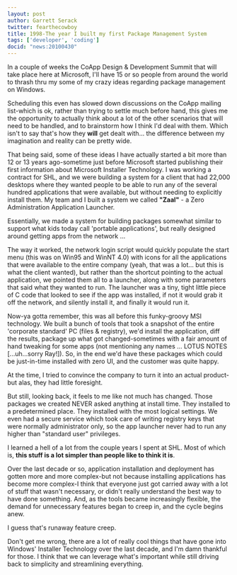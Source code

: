 ```yaml
---
layout: post
author: Garrett Serack
twitter: fearthecowboy
title: 1998-The year I built my first Package Management System
tags: ['developer', 'coding']
docid: "news:20100430"
---
```


In a couple of weeks the CoApp Design & Development Summit that will take place here at Microsoft, I'll have 15 or so people from around the world to thrash thru my some of my crazy ideas regarding package management on Windows.

Scheduling this even has slowed down discussions on the CoApp mailing list-which is ok, rather than trying to settle much before hand, this gives me the opportunity to actually think about a lot of the other scenarios that will need to be handled, and to brainstorm how I think I'd deal with them. Which isn't to say that's how they **will** get dealt with... the difference between my imagination and reality can be pretty wide.

That being said, some of these ideas I have actually started a bit more than 12 or 13 years ago-sometime just before Microsoft started publishing their first information about Microsoft Installer Technology. I was working a contract for SHL, and we were building a system for a client that had 22,000 desktops where they wanted people to be able to run any of the several hundred applications that were available, but without needing to explicitly install them.  My team and I built a system we called **"Zaal"** - a Zero Administration Application Launcher.

Essentially, we made a system for building packages somewhat similar to support what kids today call 'portable applications', but really designed around getting apps from the network ...

The way it worked, the network login script would quickly populate the start menu (this was on Win95 and WinNT 4.0) with icons for all the applications that were available to the entire company (yeah, that was a lot... but this is what the client wanted), but rather than the shortcut pointing to the actual application, we pointed them all to a launcher, along with some parameters that said what they wanted to run. The launcher was a tiny, tight little piece of C code that looked to see if the app was installed, if not it would grab it off the network, and silently install it, and finally it would run it.

Now-ya gotta remember, this was all before this funky-groovy MSI technology. We built a bunch of tools that took a snapshot of the entire 'corporate standard' PC (files & registry), we'd install the application, diff the results, package up what got changed-sometimes with a fair amount of hand tweaking for some apps (not mentioning any names ... LOTUS NOTES [...uh...sorry Ray!]). So, in the end we'd have these packages which could be just-in-time installed with zero UI, and the customer was quite happy.

At the time, I tried to convince the company to turn it into an actual product-but alas, they had little foresight.

But still, looking back, it feels to me like not much has changed. Those packages we created NEVER asked anything at install time. They installed to a predetermined place. They installed with the most logical settings. We even had a secure service which took care of writing registry keys that were normally administrator only, so the app launcher never had to run any higher than "standard user" privileges.

I learned a hell of a lot from the couple years I spent at SHL.  Most of which is, **this stuff is a lot simpler than people like to think it is**.

Over the last decade or so, application installation and deployment has gotten more and more complex-but not because installing applications has become more complex-I think that everyone just got carried away with a lot of stuff that wasn't necessary, or didn't really understand the best way to have done something. And, as the tools became increasingly flexible, the demand for unnecessary features began to creep in, and the cycle begins anew.

I guess that's runaway feature creep.

Don't get me wrong, there are a lot of really cool things that have gone into Windows' Installer Technology over the last decade, and I'm damn thankful for those.  I think that we can leverage what's important while still driving back to simplicity and streamlining everything.